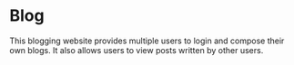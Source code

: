 # Blog
This blogging website provides multiple users to login and compose their own blogs. It also allows users to view posts written by other users.
